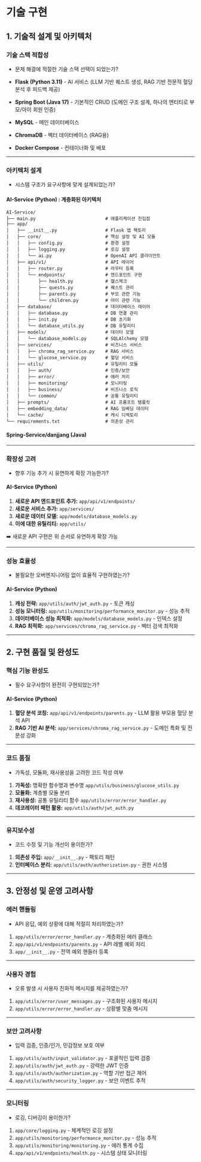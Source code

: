 # 기술 구현

## 1. 기술적 설계 및 아키텍처

### 기술 스택 적합성
- 문제 해결에 적절한 기술 스택 선택이 되었는가?

- **Flask (Python 3.11)** - AI 서비스 (LLM 기반 퀘스트 생성, RAG 기반 전문적 혈당 분석 후 피드백 제공)  
- **Spring Boot (Java 17)** - 기본적인 CRUD (도메인 구조 설계, 하나의 엔티티로 부모/아이 회원 인증)  
- **MySQL** - 메인 데이터베이스  
- **ChromaDB** - 벡터 데이터베이스 (RAG용)  
- **Docker Compose** - 컨테이너화 및 배포  

---

### 아키텍처 설계
- 시스템 구조가 요구사항에 맞게 설계되었는가?

#### AI-Service (Python) : **계층화된 아키텍처**

```plaintext
AI-Service/
├── main.py                          # 애플리케이션 진입점
├── app/
│   ├── __init__.py                  # Flask 앱 팩토리
│   ├── core/                        # 핵심 설정 및 AI 모듈
│   │   ├── config.py                # 환경 설정
│   │   ├── logging.py               # 로깅 설정 
│   │   └── ai.py                    # OpenAI API 클라이언트
│   ├── api/v1/                      # API 레이어
│   │   ├── router.py                # 라우터 등록
│   │   └── endpoints/               # 엔드포인트 구현
│   │       ├── health.py            # 헬스체크
│   │       ├── quests.py            # 퀘스트 관리
│   │       ├── parents.py           # 부모 관련 기능
│   │       └── children.py          # 아이 관련 기능
│   ├── database/                    # 데이터베이스 레이어
│   │   ├── database.py              # DB 연결 관리
│   │   ├── init.py                  # DB 초기화
│   │   └── database_utils.py        # DB 유틸리티
│   ├── models/                      # 데이터 모델
│   │   └── database_models.py       # SQLAlchemy 모델
│   ├── services/                    # 비즈니스 서비스
│   │   ├── chroma_rag_service.py    # RAG 서비스
│   │   └── glucose_service.py       # 혈당 서비스
│   ├── utils/                       # 유틸리티 모듈
│   │   ├── auth/                    # 인증/보안
│   │   ├── error/                   # 에러 처리
│   │   ├── monitoring/              # 모니터링
│   │   ├── business/                # 비즈니스 로직
│   │   └── common/                  # 공통 유틸리티
│   ├── prompts/                     # AI 프롬프트 템플릿
│   ├── embedding_data/              # RAG 임베딩 데이터
│   └── cache/                       # 캐시 디렉토리
└── requirements.txt                 # 의존성 관리
```

#### Spring-Service/danjjang (Java)

---

### 확장성 고려
- 향후 기능 추가 시 유연하게 확장 가능한가?

#### AI-Service (Python)
1. **새로운 API 엔드포인트 추가:** `app/api/v1/endpoints/`  
2. **새로운 서비스 추가:** `app/services/`  
3. **새로운 데이터 모델:** `app/models/database_models.py`  
4. **이에 대한 유틸리티:** `app/utils/`  

➡️ 새로운 API 구현은 위 순서로 유연하게 확장 가능  

---

### 성능 효율성
- 불필요한 오버엔지니어링 없이 효율적 구현하였는가?

#### AI-Service (Python)
1. **캐싱 전략:** `app/utils/auth/jwt_auth.py` - 토큰 캐싱  
2. **성능 모니터링:** `app/utils/monitoring/performance_monitor.py` - 성능 추적  
3. **데이터베이스 성능 최적화:** `app/models/database_models.py` - 인덱스 설정  
4. **RAG 최적화:** `app/services/chroma_rag_service.py` - 벡터 검색 최적화  

---

## 2. 구현 품질 및 완성도

### 핵심 기능 완성도
- 필수 요구사항이 완전히 구현되었는가?

#### AI-Service (Python)
1. **혈당 분석 코칭:** `app/api/v1/endpoints/parents.py` - LLM 활용 부모용 혈당 분석 API  
2. **RAG 기반 AI 분석:** `app/services/chroma_rag_service.py` - 도메인 특화 및 전문성 강화  

---

### 코드 품질
- 가독성, 모듈화, 재사용성을 고려한 코드 작성 여부  

1. **가독성:** 명확한 함수명과 변수명 `app/utils/business/glucose_utils.py`  
2. **모듈화:** 계층별 모듈 분리  
3. **재사용성:** 공통 유틸리티 함수 `app/utils/error/error_handler.py`  
4. **데코레이터 패턴 활용:** `app/utils/auth/jwt_auth.py`  

---

### 유지보수성
- 코드 수정 및 기능 개선이 용이한가?

1. **의존성 주입:** `app/__init__.py` - 팩토리 패턴  
2. **인터페이스 분리:** `app/utils/auth/authorization.py` - 권한 시스템  

---

## 3. 안정성 및 운영 고려사항

### 에러 핸들링
- API 응답, 예외 상황에 대해 적절히 처리하였는가?

1. `app/utils/error/error_handler.py` - 계층화된 에러 클래스  
2. `app/api/v1/endpoints/parents.py` - API 레벨 예외 처리  
3. `app/__init__.py` - 전역 예외 핸들러 등록  

---

### 사용자 경험
- 오류 발생 시 사용자 친화적 메시지를 제공하였는가?

1. `app/utils/error/user_messages.py` - 구조화된 사용자 메시지  
2. `app/utils/error/error_handler.py` - 상황별 맞춤 메시지  

---

### 보안 고려사항
- 입력 검증, 인증/인가, 민감정보 보호 여부  

1. `app/utils/auth/input_validator.py` - 포괄적인 입력 검증  
2. `app/utils/auth/jwt_auth.py` - 강력한 JWT 인증  
3. `app/utils/auth/authorization.py` - 역할 기반 접근 제어  
4. `app/utils/auth/security_logger.py` - 보안 이벤트 추적  

---

### 모니터링
- 로깅, 디버깅이 용이한가?

1. `app/core/logging.py` - 체계적인 로깅 설정  
2. `app/utils/monitoring/performance_monitor.py` - 성능 추적  
3. `app/utils/monitoring/monitoring.py` - 에러 통계 수집  
4. `app/api/v1/endpoints/health.py` - 시스템 상태 모니터링  

